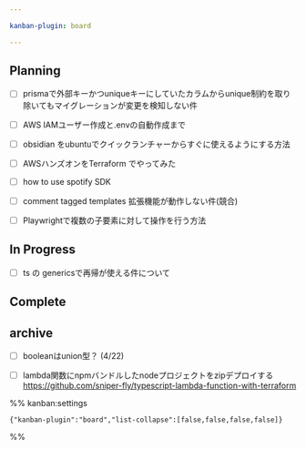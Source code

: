 ```yaml
---

kanban-plugin: board

---
```


## Planning

- [ ] prismaで外部キーかつuniqueキーにしていたカラムからunique制約を取り除いてもマイグレーションが変更を検知しない件
- [ ] AWS IAMユーザー作成と.envの自動作成まで
- [ ] obsidian をubuntuでクイックランチャーからすぐに使えるようにする方法
- [ ] AWSハンズオンをTerraform でやってみた
- [ ] how to use spotify SDK
- [ ] comment tagged templates 拡張機能が動作しない件(競合)
- [ ] Playwrightで複数の子要素に対して操作を行う方法


## In Progress

- [ ] ts の genericsで再帰が使える件について


## Complete



## archive

- [ ] booleanはunion型？ (4/22)
- [ ] lambda関数にnpmバンドルしたnodeプロジェクトをzipデプロイする
	https://github.com/sniper-fly/typescript-lambda-function-with-terraform




%% kanban:settings
```
{"kanban-plugin":"board","list-collapse":[false,false,false,false]}
```
%%